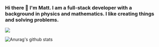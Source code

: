### Hi there 👋 I'm Matt. I am a full-stack developer with a background in physics and mathematics. I like creating things and solving problems.

![](https://komarev.com/ghpvc/?username=mattquint111)

![Anurag's github stats](https://github-readme-stats.vercel.app/api?username=mattquint111&show_icons=true&theme=tokyonight)
<!--
**mattquint111/mattquint111** is a ✨ _special_ ✨ repository because its `README.md` (this file) appears on your GitHub profile.

Here are some ideas to get you started:

- 🔭 I’m currently working on ...
- 🌱 I’m currently learning ...
- 👯 I’m looking to collaborate on ...
- 🤔 I’m looking for help with ...
- 💬 Ask me about ...
- 📫 How to reach me: ...
- 😄 Pronouns: ...
- ⚡ Fun fact: ...
-->
